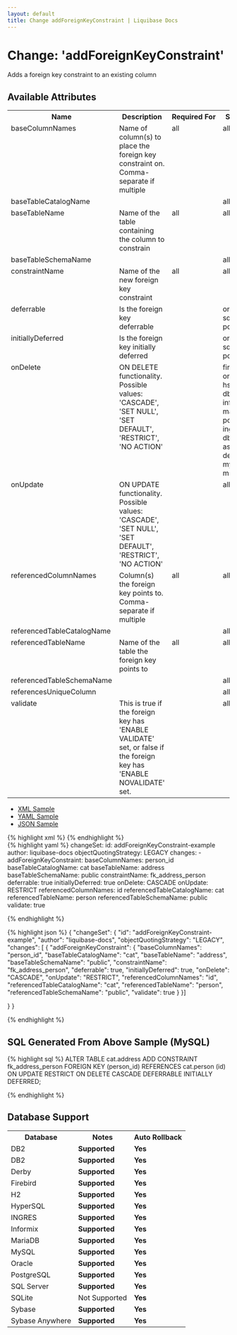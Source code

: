 ```yaml
---
layout: default
title: Change addForeignKeyConstraint | Liquibase Docs
---
```


<!-- ====================================================== -->
<!-- GENERATED BY ChangeDocGenerator DO NOT MODIFY MANUALLY -->
<!-- ====================================================== -->

  <script>
  $(function() {
    $( "#changelog-tabs" ).tabs();
  });
</script>

# Change: 'addForeignKeyConstraint'

Adds a foreign key constraint to an existing column

## Available Attributes ##

<table>
<tr><th>Name</th><th>Description</th><th>Required&nbsp;For</th><th>Supports</th><th>Since</th></tr>
<tr><td style='vertical-align: top'>baseColumnNames</td><td style='vertical-align: top'>Name of column(s) to place the foreign key constraint on. Comma-separate if multiple</td><td style='vertical-align: top'>all</td><td style='vertical-align:top'>all</td><td style='vertical-align: top'></td></tr>
<tr><td style='vertical-align: top'>baseTableCatalogName</td><td style='vertical-align: top'></td><td style='vertical-align: top'></td><td style='vertical-align:top'>all</td><td style='vertical-align: top'>3.0</td></tr>
<tr><td style='vertical-align: top'>baseTableName</td><td style='vertical-align: top'>Name of the table containing the column to constrain</td><td style='vertical-align: top'>all</td><td style='vertical-align:top'>all</td><td style='vertical-align: top'></td></tr>
<tr><td style='vertical-align: top'>baseTableSchemaName</td><td style='vertical-align: top'></td><td style='vertical-align: top'></td><td style='vertical-align:top'>all</td><td style='vertical-align: top'></td></tr>
<tr><td style='vertical-align: top'>constraintName</td><td style='vertical-align: top'>Name of the new foreign key constraint</td><td style='vertical-align: top'>all</td><td style='vertical-align:top'>all</td><td style='vertical-align: top'></td></tr>
<tr><td style='vertical-align: top'>deferrable</td><td style='vertical-align: top'>Is the foreign key deferrable</td><td style='vertical-align: top'></td><td style='vertical-align:top'>oracle, sqlite, postgresql</td><td style='vertical-align: top'></td></tr>
<tr><td style='vertical-align: top'>initiallyDeferred</td><td style='vertical-align: top'>Is the foreign key initially deferred</td><td style='vertical-align: top'></td><td style='vertical-align:top'>oracle, sqlite, postgresql</td><td style='vertical-align: top'></td></tr>
<tr><td style='vertical-align: top'>onDelete</td><td style='vertical-align: top'>ON DELETE functionality. Possible values: 'CASCADE', 'SET NULL', 'SET DEFAULT', 'RESTRICT', 'NO ACTION'</td><td style='vertical-align: top'></td><td style='vertical-align:top'>firebird, oracle, hsqldb, db2z, h2, informix, mariadb, postgresql, ingres, db2, asany, derby, mysql, mssql</td><td style='vertical-align: top'></td></tr>
<tr><td style='vertical-align: top'>onUpdate</td><td style='vertical-align: top'>ON UPDATE functionality. Possible values: 'CASCADE', 'SET NULL', 'SET DEFAULT', 'RESTRICT', 'NO ACTION'</td><td style='vertical-align: top'></td><td style='vertical-align:top'>all</td><td style='vertical-align: top'></td></tr>
<tr><td style='vertical-align: top'>referencedColumnNames</td><td style='vertical-align: top'>Column(s) the foreign key points to. Comma-separate if multiple</td><td style='vertical-align: top'>all</td><td style='vertical-align:top'>all</td><td style='vertical-align: top'></td></tr>
<tr><td style='vertical-align: top'>referencedTableCatalogName</td><td style='vertical-align: top'></td><td style='vertical-align: top'></td><td style='vertical-align:top'>all</td><td style='vertical-align: top'>3.0</td></tr>
<tr><td style='vertical-align: top'>referencedTableName</td><td style='vertical-align: top'>Name of the table the foreign key points to</td><td style='vertical-align: top'>all</td><td style='vertical-align:top'>all</td><td style='vertical-align: top'></td></tr>
<tr><td style='vertical-align: top'>referencedTableSchemaName</td><td style='vertical-align: top'></td><td style='vertical-align: top'></td><td style='vertical-align:top'>all</td><td style='vertical-align: top'></td></tr>
<tr><td style='vertical-align: top'>referencesUniqueColumn</td><td style='vertical-align: top'></td><td style='vertical-align: top'></td><td style='vertical-align:top'>all</td><td style='vertical-align: top'></td></tr>
<tr><td style='vertical-align: top'>validate</td><td style='vertical-align: top'>This is true if the foreign key has 'ENABLE VALIDATE' set, or false if the foreign key has 'ENABLE NOVALIDATE' set.</td><td style='vertical-align: top'></td><td style='vertical-align:top'>all</td><td style='vertical-align: top'></td></tr>
</table>

<div id='changelog-tabs'>
<ul>
    <li><a href="#tab-xml">XML Sample</a></li>
    <li><a href="#tab-yaml">YAML Sample</a></li>
    <li><a href="#tab-json">JSON Sample</a></li>
  </ul>
<div id='tab-xml'>
{% highlight xml %}
<changeSet author="liquibase-docs"
        id="addForeignKeyConstraint-example"
        objectQuotingStrategy="LEGACY">
    <addForeignKeyConstraint baseColumnNames="person_id"
            baseTableCatalogName="cat"
            baseTableName="address"
            baseTableSchemaName="public"
            constraintName="fk_address_person"
            deferrable="true"
            initiallyDeferred="true"
            onDelete="CASCADE"
            onUpdate="RESTRICT"
            referencedColumnNames="id"
            referencedTableCatalogName="cat"
            referencedTableName="person"
            referencedTableSchemaName="public"
            validate="true"/>
</changeSet>
{% endhighlight %}
</div>
<div id='tab-yaml'>
{% highlight yaml %}
changeSet:
  id: addForeignKeyConstraint-example
  author: liquibase-docs
  objectQuotingStrategy: LEGACY
  changes:
  - addForeignKeyConstraint:
      baseColumnNames: person_id
      baseTableCatalogName: cat
      baseTableName: address
      baseTableSchemaName: public
      constraintName: fk_address_person
      deferrable: true
      initiallyDeferred: true
      onDelete: CASCADE
      onUpdate: RESTRICT
      referencedColumnNames: id
      referencedTableCatalogName: cat
      referencedTableName: person
      referencedTableSchemaName: public
      validate: true

{% endhighlight %}
</div>
<div id='tab-json'>
{% highlight json %}
{
  "changeSet": {
    "id": "addForeignKeyConstraint-example",
    "author": "liquibase-docs",
    "objectQuotingStrategy": "LEGACY",
    "changes": [
      {
        "addForeignKeyConstraint": {
          "baseColumnNames": "person_id",
          "baseTableCatalogName": "cat",
          "baseTableName": "address",
          "baseTableSchemaName": "public",
          "constraintName": "fk_address_person",
          "deferrable": true,
          "initiallyDeferred": true,
          "onDelete": "CASCADE",
          "onUpdate": "RESTRICT",
          "referencedColumnNames": "id",
          "referencedTableCatalogName": "cat",
          "referencedTableName": "person",
          "referencedTableSchemaName": "public",
          "validate": true
        }
      }]
    
  }
}

{% endhighlight %}
</div>
</div>


## SQL Generated From Above Sample (MySQL)

{% highlight sql %}
ALTER TABLE cat.address ADD CONSTRAINT fk_address_person FOREIGN KEY (person_id) REFERENCES cat.person (id) ON UPDATE RESTRICT ON DELETE CASCADE DEFERRABLE INITIALLY DEFERRED;


{% endhighlight %}

## Database Support

<table style='border:1;'>
<tr><th>Database</th><th>Notes</th><th>Auto Rollback</th></tr>
<tr><td>DB2</td><td><b>Supported</b></td><td><b>Yes</b></td></tr>
<tr><td>DB2</td><td><b>Supported</b></td><td><b>Yes</b></td></tr>
<tr><td>Derby</td><td><b>Supported</b></td><td><b>Yes</b></td></tr>
<tr><td>Firebird</td><td><b>Supported</b></td><td><b>Yes</b></td></tr>
<tr><td>H2</td><td><b>Supported</b></td><td><b>Yes</b></td></tr>
<tr><td>HyperSQL</td><td><b>Supported</b></td><td><b>Yes</b></td></tr>
<tr><td>INGRES</td><td><b>Supported</b></td><td><b>Yes</b></td></tr>
<tr><td>Informix</td><td><b>Supported</b></td><td><b>Yes</b></td></tr>
<tr><td>MariaDB</td><td><b>Supported</b></td><td><b>Yes</b></td></tr>
<tr><td>MySQL</td><td><b>Supported</b></td><td><b>Yes</b></td></tr>
<tr><td>Oracle</td><td><b>Supported</b></td><td><b>Yes</b></td></tr>
<tr><td>PostgreSQL</td><td><b>Supported</b></td><td><b>Yes</b></td></tr>
<tr><td>SQL Server</td><td><b>Supported</b></td><td><b>Yes</b></td></tr>
<tr><td>SQLite</td><td>Not Supported</td><td><b>Yes</b></td></tr>
<tr><td>Sybase</td><td><b>Supported</b></td><td><b>Yes</b></td></tr>
<tr><td>Sybase Anywhere</td><td><b>Supported</b></td><td><b>Yes</b></td></tr>
</table>
